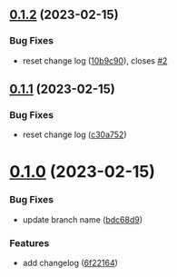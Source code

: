## [0.1.2](https://github.com/Foggy-J/greetings-ci/compare/v0.1.1...v0.1.2) (2023-02-15)


### Bug Fixes

* reset change log ([10b9c90](https://github.com/Foggy-J/greetings-ci/commit/10b9c904cf9f51cf186db226808624d0e5d69d45)), closes [#2](https://github.com/Foggy-J/greetings-ci/issues/2)



## [0.1.1](https://github.com/Foggy-J/greetings-ci/compare/v0.1.0...v0.1.1) (2023-02-15)


### Bug Fixes

* reset change log ([c30a752](https://github.com/Foggy-J/greetings-ci/commit/c30a75281e282eeae7fa64c20ad72b50e6af7e49))



# [0.1.0](https://github.com/Foggy-J/greetings-ci/compare/6f22164b20100e63ab27e9ef5cd3024a70b0762a...v0.1.0) (2023-02-15)


### Bug Fixes

* update branch name ([bdc68d9](https://github.com/Foggy-J/greetings-ci/commit/bdc68d9221a77fb39f6e0f51715a953ab7d22fae))


### Features

* add changelog ([6f22164](https://github.com/Foggy-J/greetings-ci/commit/6f22164b20100e63ab27e9ef5cd3024a70b0762a))




